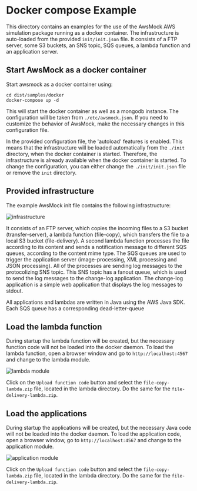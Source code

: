 # Docker compose Example

This directory contains an examples for the use of the AwsMock AWS simulation package running as a docker container.
The infrastructure is auto-loaded from the provided ```init/init.json``` file. It consists of a FTP server, some S3
buckets, an SNS topic, SQS queues, a lambda function and an application server.

## Start AwsMock as a docker container

Start awsmock as a docker container using:

```
cd dist/samples/docker
docker-compose up -d
```

This will start the docker container as well as a mongodb instance. The configuration will be taken from
```./etc/awsmock.json```. If you need to customize the behavior of AwsMock, make the necessary changes in this
configuration file.

In the provided configuration file, the 'autoload' features is enabled. This means that the infrastructure will be
loaded automatically from the ```./init``` directory, when the docker container is started. Therefore, the
infrastructure is already available when the docker container is started. To change the configuration, you can
either change the ```./init/init.json``` file or remove the ```init``` directory.

## Provided infrastructure

The example AwsMock init file contains the following infrastructure:

![infrastructure](./img/infrastructure.png "Infrastructure")

It consists of an FTP server, which copies the incoming files to a S3 bucket (transfer-server), a lambda function
(file-copy), which transfers the file to a local S3 bucket (file-delivery). A second lambda function processes the
file according to its content and sends a notification message to different SQS queues, according to the content mime
type. The SQS queues are used to trigger the application server (image-processing, XML processing and JSON processing).
All of the processes are sending log messages to the protocolizing SNS topic. This SNS topic has a fanout queue, which
is used to send the log messages to the change-log application. The change-log application is a simple web application
that displays the log messages to stdout.

All applications and lambdas are written in Java using the AWS Java SDK. Each SQS queue has a corresponding
dead-letter-queue

## Load the lambda function

During startup the lambda function will be created, but the necessary function code will not be loaded into the docker
daemon. To load the lambda function, open a browser window and go to ```http://localhost:4567``` and change to the
lambda module.

![lambda module](./img/lambda_module.png "Lambda Module")

Click on the ```Upload function code``` button and select the ```file-copy-lambda.zip``` file, located in the lambda
directory. Do the same for the ```file-delivery-lambda.zip```.

## Load the applications

During startup the applications will be created, but the necessary Java code will not be loaded into the docker daemon.
To load the application code, open a browser window, go to ```http://localhost:4567``` and change to the application
module.

![application module](./img/application_module.png "Application Module")

Click on the ```Upload function code``` button and select the ```file-copy-lambda.zip``` file, located in the lambda
directory. Do the same for the ```file-delivery-lambda.zip```.
